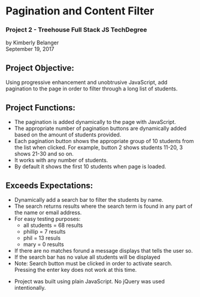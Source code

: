# Pagination and Content Filter
### Project 2 - Treehouse Full Stack JS TechDegree
by Kimberly Belanger<br/>
September 19, 2017


## Project Objective:
Using progressive enhancement and unobtrusive JavaScript, add pagination to the page in order to filter through a long list of students.

## Project Functions:
- The pagination is added dynamically to the page with JavaScript.
- The appropriate number of pagination buttons are dynamically added based on the amount of students provided.
- Each pagination button shows the appropriate group of 10 students from the list when clicked. For example, button 2 shows students 11-20, 3 shows 21-30 and so on. 
- It works with any number of students.
- By default it shows the first 10 students when page is loaded.

## Exceeds Expectations:
- Dynamically add a search bar to filter the students by name.
- The search returns results where the search term is found in any part of the name or email address.
- For easy testing purposes:
    - all students = 68 results
    - phillip = 7 results
    - phil = 13 resuls
    - mary = 0 results
- If there are no matches forund a message displays that tells the user so.
- If the search bar has no value all students will be displayed
- Note: Search button must be clicked in order to activate search. Pressing the enter key does not work at this time.


* Project was built using plain JavaScript. No jQuery was used intentionally.